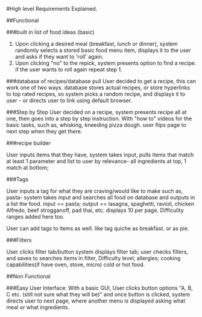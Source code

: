 #High level Requirements Explained.

##Functional

###built in list of food ideas (basic)
1. Upon clicking a desired meal (breakfast, lunch or dinner), system randomly selects a stored basic food menu item, displays it to the user and asks if they want to 'roll' again.
2. Upon clicking "no" to the repick, system presents option to find a recipe.
if the user wants to roll again repeat step 1.

###database of recipes/database pull
User decided to get a recipe, this can work one of two ways. database stores actual recipes, or store hyperlinks to top rated recipes, so system picks a random recipe, and displays it to user - or directs user to link using default browser.

###Step by Step
	User decided on a recipe, system presents recipe all at one, then goes into a step by step instruction. With "how to" videos for the basic tasks, such as, whisking, kneeding pizza dough.
	user flips page to next step when they get there.

###recipe builder

User inputs items that they have, system takes input, pulls items that match at least 1 parameter and list to user by relevance- all ingredients at top, 1 match at bottom;

###Tags

User inputs a tag for what they are craving/would like to make such as, pasta- system takes input and searches all food on database and outputs in a list the food. 
input == pasta; output == lasagna, spaghetti, ravioli, chicken Alfredo, beef strogganoff, pad thai, etc. displays 10 per page. Difficulity ranges added here too.



User can add tags to items as well. like tag quiche as breakfast. or as pie.

###Filters

User clicks filter tab/button system displays filter tab; user checks filters, and saves to searches
items in filter, Difficulty level; allergies; cooking capabilities(if have oven, stove, micro) cold or hot food.


##Non Functional



###Easy User Interface:
With a basic GUI, User clicks button options "A, B, C etc. (still not sure what they will be)" and once button is clicked, system directs user to next page, where another menu is displayed asking what meal or what ingredients.
 

